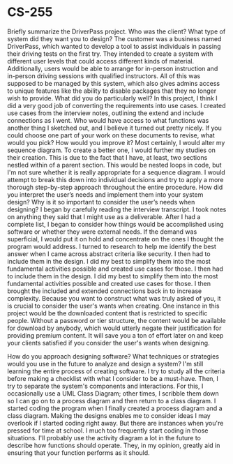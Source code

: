 # CS-255
Briefly summarize the DriverPass project. Who was the client? What type of system did they want you to design? The customer was a business named DriverPass, which wanted to develop a tool to assist individuals in passing their driving tests on the first try. They intended to create a system with different user levels that could access different kinds of material. Additionally, users would be able to arrange for in-person instruction and in-person driving sessions with qualified instructors. All of this was supposed to be managed by this system, which also gives admins access to unique features like the ability to disable packages that they no longer wish to provide.
What did you do particularly well? In this project, I think I did a very good job of converting the requirements into use cases. I created use cases from the interview notes, outlining the extend and include connections as I went. Who would have access to what functions was another thing I sketched out, and I believe it turned out pretty nicely.
If you could choose one part of your work on these documents to revise, what would you pick? How would you improve it? Most certainly, I would alter my sequence diagram. To create a better one, I would further my studies on their creation. This is due to the fact that I have, at least, two sections nestled within of a parent section. This would be nested loops in code, but I'm not sure whether it is really appropriate for a sequence diagram. I would attempt to break this down into individual decisions and try to apply a more thorough step-by-step approach throughout the entire procedure.
How did you interpret the user’s needs and implement them into your system design? Why is it so important to consider the user’s needs when designing? I began by carefully reading the interview transcript. I took notes on anything they said that I might use as a deliverable. After I had a complete list, I began to consider how things would be accomplished using software or whether they were external needs. If the demand was superficial, I would put it on hold and concentrate on the ones I thought the program would address. I turned to research to help me identify the best answer when I came across abstract criteria like security. I then had to include them in the design. I did my best to simplify them into the most fundamental activities possible and created use cases for those. I then had to include them in the design. I did my best to simplify them into the most fundamental activities possible and created use cases for those. I then brought the included and extended connections back in to increase complexity. Because you want to construct what was truly asked of you, it is crucial to consider the user's wants when creating. One instance in this project would be the downloaded content that is restricted to specific people. Without a password or tier structure, the content would be available for download by anybody, which would utterly negate their justification for providing premium content. It will save you a ton of effort later on and keep your clients satisfied if you consider the user's wants when designing.

How do you approach designing software? What techniques or strategies would you use in the future to analyze and design a system? I'm still learning the entire process of creating software. I try to study all the criteria before making a checklist with what I consider to be a must-have. Then, I try to separate the system's components and interactions. For this, I occasionally use a UML Class Diagram; other times, I scribble them down so I can go on to a process diagram and then return to a class diagram. I started coding the program when I finally created a process diagram and a class diagram. Making the designs enables me to consider ideas I may overlook if I started coding right away. But there are instances when you're pressed for time at school. I much too frequently start coding in those situations. I'll probably use the activity diagram a lot in the future to describe how functions should operate. They, in my opinion, greatly aid in ensuring that your function performs as it should.
